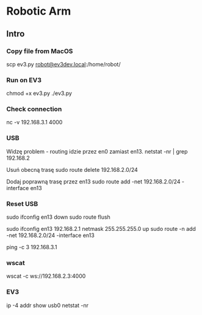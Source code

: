 # Robotic Arm

## Intro

### Copy file from MacOS
scp ev3.py robot@ev3dev.local:/home/robot/

### Run on EV3
chmod +x ev3.py
./ev3.py

### Check connection
nc -v 192.168.3.1 4000 

### USB
Widzę problem - routing idzie przez en0 zamiast en13.
netstat -nr | grep 192.168.2 

Usuń obecną trasę 
sudo route delete 192.168.2.0/24 

Dodaj poprawną trasę przez en13 sudo route add -net 
192.168.2.0/24 -interface en13

### Reset USB
sudo ifconfig en13 down
sudo route flush 

sudo ifconfig en13 192.168.2.1 netmask 255.255.255.0 up 
sudo route -n add -net 192.168.2.0/24 -interface en13

ping -c 3 192.168.3.1

### wscat
wscat -c ws://192.168.2.3:4000 

### EV3
ip -4 addr show usb0
netstat -nr


